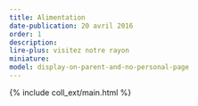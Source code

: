 ```yaml
---
title: Alimentation
date-publication: 20 avril 2016
order: 1
description: 
lire-plus: visitez notre rayon
miniature: 
model: display-on-parent-and-no-personal-page
---
```




{% include coll_ext/main.html %}

